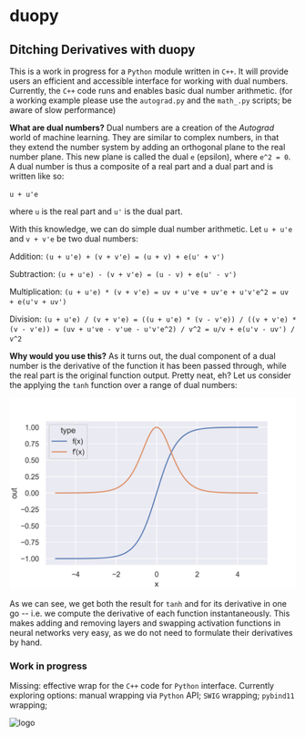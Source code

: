 # duopy
## Ditching Derivatives with duopy
This is a work in progress for a `Python` module written in `C++`. It will provide users an efficient and accessible interface for working with dual numbers. Currently, the `C++` code runs and enables basic dual number arithmetic. (for a working example please use the `autograd.py` and the `math_.py` scripts; be aware of slow performance)

**What are dual numbers?**
Dual numbers are a creation of the *Autograd* world of machine learning. They are similar to complex numbers, in that they extend the number system by adding an orthogonal plane to the real number plane. This new plane is called the dual `e` (epsilon), where `e^2 = 0`. A dual number is thus a composite of a real part and a dual part and is written like so:

`u + u'e`

where `u` is the real part and `u'` is the dual part.

With this knowledge, we can do simple dual number arithmetic. Let `u + u'e` and `v + v'e` be two dual numbers:

Addition: `(u + u'e) + (v + v'e) = (u + v) + e(u' + v')`

Subtraction: `(u + u'e) - (v + v'e) = (u - v) + e(u' - v')`

Multiplication: `(u + u'e) * (v + v'e) = uv + u've + uv'e + u'v'e^2 = uv + e(u'v + uv')`

Division: `(u + u'e) / (v + v'e) = ((u + u'e) * (v - v'e)) / ((v + v'e) * (v - v'e)) = (uv + u've - v'ue - u'v'e^2) / v^2 = u/v + e(u'v - uv') / v^2`

**Why would you use this?**
As it turns out, the dual component of a dual number is the derivative of the function it has been passed through, while the real part is the original function output. Pretty neat, eh? Let us consider the applying the `tanh` function over a range of dual numbers:

![tanh](https://github.com/BenTenmann/duopy/blob/main/dual_.png)

As we can see, we get both the result for `tanh` and for its derivative in one go -- i.e. we compute the derivative of each function instantaneously. This makes adding and removing layers and swapping activation functions in neural networks very easy, as we do not need to formulate their derivatives by hand.


### Work in progress
 Missing: effective wrap for the `C++` code for `Python` interface. Currently exploring options: manual wrapping via `Python` API; `SWIG` wrapping; `pybind11` wrapping;
 
![logo](https://github.com/BenTenmann/PyHMM/blob/main/outtadabox.png)

